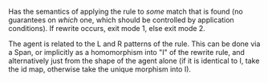 Has the semantics of applying the rule to *some* match that is found  (no guarantees on *which* one, which should be controlled by application  conditions). If rewrite occurs, exit mode 1, else exit mode 2.

The agent is related to the L and R patterns of the rule. This can be done  via a Span, or implicitly as a homomorphism into "I" of the rewrite  rule, and alternatively just from the shape of the agent alone (if it is  identical to I, take the id map, otherwise take the unique morphism into I).
